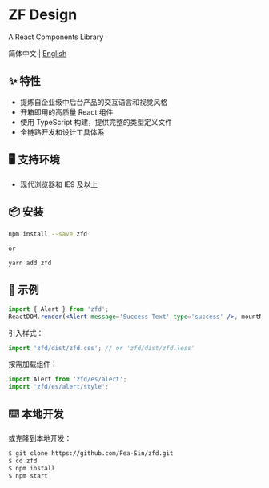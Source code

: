 # ZF Design

A React Components Library

简体中文 | [English](./README-en_US.md)

## ✨ 特性

- 提炼自企业级中后台产品的交互语言和视觉风格
- 开箱即用的高质量 React 组件
- 使用 TypeScript 构建，提供完整的类型定义文件
- 全链路开发和设计工具体系

## 🖥 支持环境

* 现代浏览器和 IE9 及以上

## 📦 安装

```bash
npm install --save zfd

or 

yarn add zfd
```
## 🔨 示例

```jsx
import { Alert } from 'zfd';
ReactDOM.render(<Alert message='Success Text' type='success' />, mountNode);
```

引入样式：

```jsx
import 'zfd/dist/zfd.css'; // or 'zfd/dist/zfd.less'
```

按需加载组件：

```jsx
import Alert from 'zfd/es/alert';
import 'zfd/es/alert/style';
```

## ⌨️ 本地开发

或克隆到本地开发：

```bash
$ git clone https://github.com/Fea-Sin/zfd.git
$ cd zfd
$ npm install
$ npm start
```
